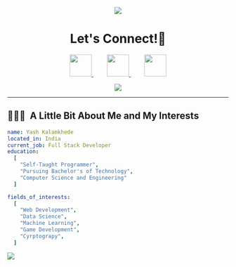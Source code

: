 <p align="center">
  <img src="https://capsule-render.vercel.app/api?type=waving&color=gradient&text=HeyEveryone❤️💜!&height=100&section=header"/>
</p>

<h1 align="center">
  Let's Connect!💬
</h1>

<p align="center">
  
<a href="https://www.linkedin.com/in/imyash-kalamkhede-b2272b201/">
  <img height="50" src="https://user-images.githubusercontent.com/46517096/166973395-19676cd8-f8ec-4abf-83ff-da8243505b82.png"/>
</a>
&nbsp;&nbsp;&nbsp;&nbsp;&nbsp;&nbsp;&nbsp;
<a href="https://twitter.com/yashkalamkhede">
  <img height="50" src="https://user-images.githubusercontent.com/46517096/166974271-91dfa250-d70b-4cb9-8707-f1bda1b708c3.png"/>
</a>
&nbsp;&nbsp;&nbsp;&nbsp;&nbsp;&nbsp;&nbsp;
<a href="https://www.instagram.com/imyash_kalamkhede/">
  <img height="50" src="https://user-images.githubusercontent.com/46517096/166974368-9798f39f-1f46-499c-b14e-81f0a3f83a06.png"/>
</a>
</p>

<p align="center">
  <img src= "https://media.giphy.com/media/qgQUggAC3Pfv687qPC/giphy.gif">
</p>

---

<h2> 👨🏻‍💻 &nbsp;A Little Bit About Me and My Interests</h2>

```yaml
name: Yash Kalamkhede
located_in: India
current_job: Full Stack Developer
education:
  [
    "Self-Taught Programmer",
    "Pursuing Bachelor's of Technology",
    "Computer Science and Engineering"
  ]

fields_of_interests:
  [
    "Web Development",
    "Data Science",
    "Machine Learning",
    "Game Development",
    "Cyrptograpy",
  ]

``` 
<p align="left">
  <img src="https://capsule-render.vercel.app/api?type=waving&color=gradient&height=100&section=footer"/>
</p>

